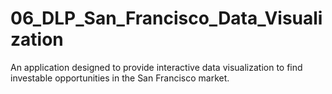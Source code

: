 # 06_DLP_San_Francisco_Data_Visualization
An application designed to provide interactive data visualization to find investable opportunities in the San Francisco market.
